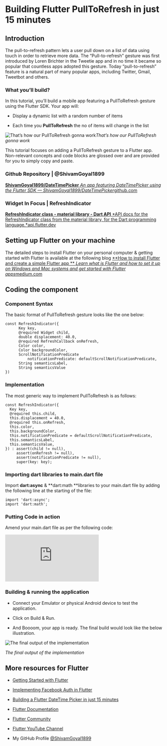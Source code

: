 
# Building Flutter PullToRefresh in just 15 minutes

## Introduction

The pull-to-refresh pattern lets a user pull down on a list of data using touch in order to retrieve more data. The “Pull-to-refresh” gesture was first introduced by Loren Brichter in the Tweetie app and in no time it became so popular that countless apps adopted this gesture. Today “pull-to-refresh” feature is a natural part of many popular apps, including Twitter, Gmail, Tweetbot and others.

### What you’ll build?

In this tutorial, you’ll build a mobile app featuring a PullToRefresh gesture using the Flutter SDK. Your app will:

* Display a dynamic list with a random number of items

* Each time you **PullToRefresh** the no of items will change in the list

![That’s how our PullToRefresh gonna work](https://cdn-images-1.medium.com/max/4096/1*Wv6VXDMDm-FMSwudouXEEQ.png)*That’s how our PullToRefresh gonna work*

This tutorial focuses on adding a PullToRefresh gesture to a Flutter app. Non-relevant concepts and code blocks are glossed over and are provided for you to simply copy and paste.

### Github Repository | @ShivamGoyal1899
[**ShivamGoyal1899/DateTimePicker**
*An app featuring DateTimePicker using the Flutter SDK — ShivamGoyal1899/DateTimePicker*github.com](https://github.com/ShivamGoyal1899/DateTimePicker)

### Widget In Focus | RefreshIndicator
[**RefreshIndicator class - material library - Dart API**
*API docs for the RefreshIndicator class from the material library, for the Dart programming language.*api.flutter.dev](https://api.flutter.dev/flutter/material/RefreshIndicator-class.html)

## Setting up Flutter on your machine

The detailed steps to install Flutter on your personal computer & getting started with Flutter is available at the following blog
[**How to install Flutter and create a simple Flutter app **
*Learn what is Flutter and how to set it up on Windows and Mac systems and get started with Flutter apps*medium.com](https://medium.com/enappd/install-flutter-on-windows-and-mac-1fd1dde453ba)

## Coding the component

### Component Syntax

The basic format of PullToRefresh gesture looks like the one below:

    const RefreshIndicator({
          Key key,
          @required Widget child,
          double displacement: 40.0,
          @required RefreshCallback onRefresh,
          Color color,
          Color backgroundColor,
          ScrollNotificationPredicate
              notificationPredicate: defaultScrollNotificationPredicate,
          String semanticsLabel,
          String semanticsValue
    })

### Implementation

The most generic way to implement PullToRefresh is as follows:

    const RefreshIndicator({
      Key key,
      @required this.child,
      this.displacement = 40.0,
      @required this.onRefresh,
      this.color,
      this.backgroundColor,
      this.notificationPredicate = defaultScrollNotificationPredicate,
      this.semanticsLabel,
      this.semanticsValue,
    }) : assert(child != null),
         assert(onRefresh != null),
         assert(notificationPredicate != null),
         super(key: key);

### Importing dart libraries to main.dart file

Import **dart:async** & **dart:math **libraries to your main.dart file by adding the following line at the starting of the file:

    import 'dart:async';
    import 'dart:math';

### Putting Code in action

Amend your main.dart file as per the following code:

<iframe src="https://medium.com/media/53f4b467d40b737dc8bf4b5bc3db5103" frameborder=0></iframe>

### Building & running the application

* Connect your Emulator or physical Android device to test the application.

* Click on Build & Run.

* And Boooom, your app is ready.
The final build would look like the below illustration.

![The final output of the implementation](https://cdn-images-1.medium.com/max/2000/1*Xdgqe3NAYSk44UMl2Qswlw.gif)

*The final output of the implementation*

## More resources for Flutter

* [Getting Started with Flutter](https://medium.com/enappd/install-flutter-on-windows-and-mac-1fd1dde453ba)

* [Implementing Facebook Auth in Flutter](https://medium.com/enappd/flutter-tutorial-for-native-app-building-and-facebook-authentication-978f0ee44976)

* [Building a Flutter DateTime Picker in just 15 minutes](https://medium.com/enappd/building-a-flutter-datetime-picker-in-just-15-minutes-6a4b13d6a6d1)

* [Flutter Documentation](https://flutter.dev/docs)

* [Flutter Community](https://flutter.dev/community)

* [Flutter YouTube Channel](https://www.youtube.com/flutterdev)

* My GitHub Profile [@ShivamGoyal1899](https://github.com/ShivamGoyal1899)
